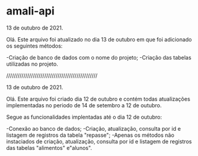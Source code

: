 # amali-api
13 de outubro de 2021.

Olá. Este arquivo foi atualizado no dia 13 de outubro em que foi adicionado os seguintes métodos:

-Criação de banco de dados com o nome do projeto;
-Criação das tabelas utilizadas no projeto.


////////////////////////////////////////////////


13 de outubro de 2021.

Olá. Este arquivo foi criado dia 12 de outubro e contém todas atualizações implementadas no periodo de 14 de setembro a 12 de outubro.

Segue as funcionalidades implentadas até o dia 12 de outubro:

-Conexão ao banco de dados;
-Criação, atualização, consulta por id e listagem de registros da tabela "repasse";
-Apenas os métodos não instaciados de criação, atualização, consulta por id e listagem de registros das tabelas "alimentos" e"alunos".

